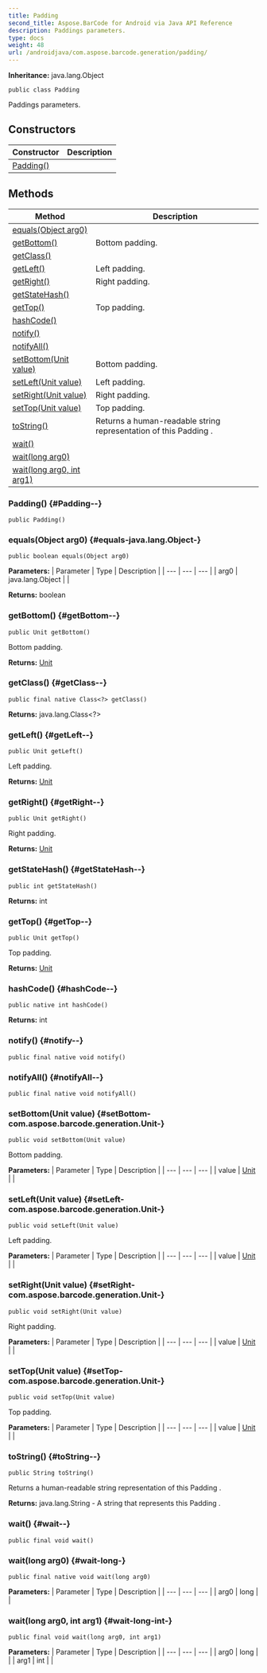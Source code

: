 ```yaml
---
title: Padding
second_title: Aspose.BarCode for Android via Java API Reference
description: Paddings parameters.
type: docs
weight: 48
url: /androidjava/com.aspose.barcode.generation/padding/
---
```

**Inheritance:**
java.lang.Object
```
public class Padding
```

Paddings parameters.
## Constructors

| Constructor | Description |
| --- | --- |
| [Padding()](#Padding--) |  |
## Methods

| Method | Description |
| --- | --- |
| [equals(Object arg0)](#equals-java.lang.Object-) |  |
| [getBottom()](#getBottom--) | Bottom padding. |
| [getClass()](#getClass--) |  |
| [getLeft()](#getLeft--) | Left padding. |
| [getRight()](#getRight--) | Right padding. |
| [getStateHash()](#getStateHash--) |  |
| [getTop()](#getTop--) | Top padding. |
| [hashCode()](#hashCode--) |  |
| [notify()](#notify--) |  |
| [notifyAll()](#notifyAll--) |  |
| [setBottom(Unit value)](#setBottom-com.aspose.barcode.generation.Unit-) | Bottom padding. |
| [setLeft(Unit value)](#setLeft-com.aspose.barcode.generation.Unit-) | Left padding. |
| [setRight(Unit value)](#setRight-com.aspose.barcode.generation.Unit-) | Right padding. |
| [setTop(Unit value)](#setTop-com.aspose.barcode.generation.Unit-) | Top padding. |
| [toString()](#toString--) | Returns a human-readable string representation of this  Padding . |
| [wait()](#wait--) |  |
| [wait(long arg0)](#wait-long-) |  |
| [wait(long arg0, int arg1)](#wait-long-int-) |  |
### Padding() {#Padding--}
```
public Padding()
```


### equals(Object arg0) {#equals-java.lang.Object-}
```
public boolean equals(Object arg0)
```




**Parameters:**
| Parameter | Type | Description |
| --- | --- | --- |
| arg0 | java.lang.Object |  |

**Returns:**
boolean
### getBottom() {#getBottom--}
```
public Unit getBottom()
```


Bottom padding.

**Returns:**
[Unit](../../com.aspose.barcode.generation/unit)
### getClass() {#getClass--}
```
public final native Class<?> getClass()
```




**Returns:**
java.lang.Class<?>
### getLeft() {#getLeft--}
```
public Unit getLeft()
```


Left padding.

**Returns:**
[Unit](../../com.aspose.barcode.generation/unit)
### getRight() {#getRight--}
```
public Unit getRight()
```


Right padding.

**Returns:**
[Unit](../../com.aspose.barcode.generation/unit)
### getStateHash() {#getStateHash--}
```
public int getStateHash()
```




**Returns:**
int
### getTop() {#getTop--}
```
public Unit getTop()
```


Top padding.

**Returns:**
[Unit](../../com.aspose.barcode.generation/unit)
### hashCode() {#hashCode--}
```
public native int hashCode()
```




**Returns:**
int
### notify() {#notify--}
```
public final native void notify()
```




### notifyAll() {#notifyAll--}
```
public final native void notifyAll()
```




### setBottom(Unit value) {#setBottom-com.aspose.barcode.generation.Unit-}
```
public void setBottom(Unit value)
```


Bottom padding.

**Parameters:**
| Parameter | Type | Description |
| --- | --- | --- |
| value | [Unit](../../com.aspose.barcode.generation/unit) |  |

### setLeft(Unit value) {#setLeft-com.aspose.barcode.generation.Unit-}
```
public void setLeft(Unit value)
```


Left padding.

**Parameters:**
| Parameter | Type | Description |
| --- | --- | --- |
| value | [Unit](../../com.aspose.barcode.generation/unit) |  |

### setRight(Unit value) {#setRight-com.aspose.barcode.generation.Unit-}
```
public void setRight(Unit value)
```


Right padding.

**Parameters:**
| Parameter | Type | Description |
| --- | --- | --- |
| value | [Unit](../../com.aspose.barcode.generation/unit) |  |

### setTop(Unit value) {#setTop-com.aspose.barcode.generation.Unit-}
```
public void setTop(Unit value)
```


Top padding.

**Parameters:**
| Parameter | Type | Description |
| --- | --- | --- |
| value | [Unit](../../com.aspose.barcode.generation/unit) |  |

### toString() {#toString--}
```
public String toString()
```


Returns a human-readable string representation of this  Padding .

**Returns:**
java.lang.String - A string that represents this  Padding .
### wait() {#wait--}
```
public final void wait()
```




### wait(long arg0) {#wait-long-}
```
public final native void wait(long arg0)
```




**Parameters:**
| Parameter | Type | Description |
| --- | --- | --- |
| arg0 | long |  |

### wait(long arg0, int arg1) {#wait-long-int-}
```
public final void wait(long arg0, int arg1)
```




**Parameters:**
| Parameter | Type | Description |
| --- | --- | --- |
| arg0 | long |  |
| arg1 | int |  |

